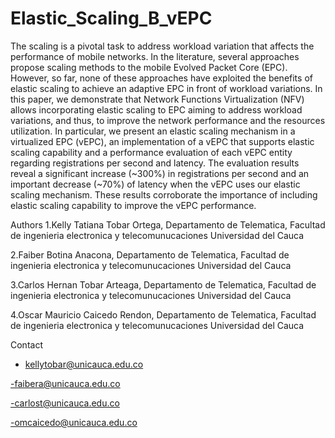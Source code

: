 # Elastic_Scaling_B_vEPC
The scaling is a pivotal task to address workload variation that affects the performance of mobile networks. In the literature, several approaches propose scaling methods to the mobile Evolved Packet Core (EPC). However, so far, none of these approaches have exploited the benefits of elastic scaling to achieve an adaptive EPC in front of workload variations. In this paper, we demonstrate that Network Functions Virtualization (NFV) allows incorporating elastic scaling to EPC aiming to address workload variations, and thus, to improve the network performance and the resources utilization. In particular, we present an elastic scaling mechanism in a virtualized EPC (vEPC), an implementation of a vEPC that supports elastic scaling capability and a performance evaluation of each vEPC entity regarding registrations per second and latency. The evaluation results reveal a significant increase (~300%) in registrations per second and an important decrease (~70%) of latency when the vEPC uses our elastic scaling mechanism. These results corroborate the importance of including elastic scaling capability to improve the vEPC performance.


Authors
1.Kelly Tatiana Tobar Ortega, Departamento de Telematica, Facultad de ingenieria electronica y telecomunucaciones Universidad del Cauca

2.Faiber Botina Anacona, Departamento de Telematica, Facultad de ingenieria electronica y telecomunucaciones Universidad del Cauca

3.Carlos Hernan Tobar Arteaga, Departamento de Telematica, Facultad de ingenieria electronica y telecomunucaciones Universidad del Cauca

4.Oscar Mauricio Caicedo Rendon, Departamento de Telematica, Facultad de ingenieria electronica y telecomunucaciones Universidad del Cauca

Contact

- kellytobar@unicauca.edu.co

-faibera@unicauca.edu.co

-carlost@unicauca.edu.co

-omcaicedo@unicauca.edu.co
